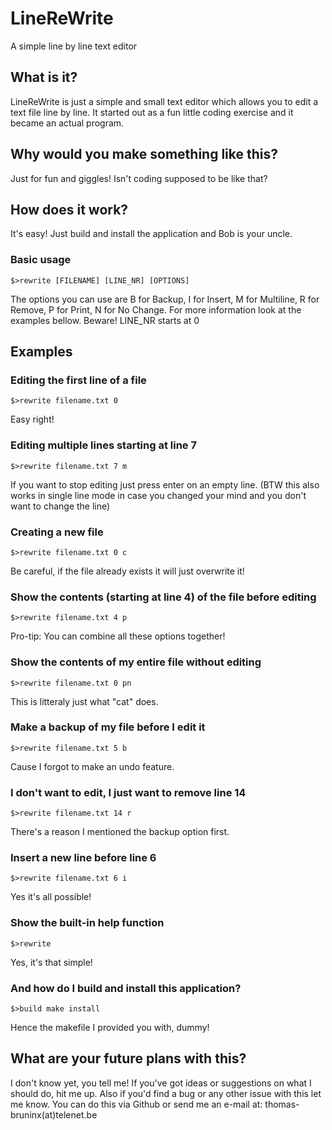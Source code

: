 # LineReWrite
A simple line by line text editor

## What is it?
LineReWrite is just a simple and small text editor which allows you to edit a text file line by line.
It started out as a fun little coding exercise and it became an actual program.

## Why would you make something like this?
Just for fun and giggles! Isn't coding supposed to be like that?

## How does it work?
It's easy! Just build and install the application and Bob is your uncle.

### Basic usage
```
$>rewrite [FILENAME] [LINE_NR] [OPTIONS]
```
The options you can use are B for Backup, I for Insert, M for Multiline, R for Remove, P for Print, N for No Change. For more information look at the examples bellow. Beware! LINE_NR starts at 0

## Examples
### Editing the first line of a file
```
$>rewrite filename.txt 0
```
Easy right!

### Editing multiple lines starting at line 7
```
$>rewrite filename.txt 7 m
```
If you want to stop editing just press enter on an empty line. (BTW this also works in single line mode in case you changed your mind and you don't want to change the line)

### Creating a new file
```
$>rewrite filename.txt 0 c
```
Be careful, if the file already exists it will just overwrite it!

### Show the contents (starting at line 4) of the file before editing
```
$>rewrite filename.txt 4 p
```
Pro-tip: You can combine all these options together!

### Show the contents of my entire file without editing
```
$>rewrite filename.txt 0 pn
```
This is litteraly just what "cat" does.

### Make a backup of my file before I edit it
```
$>rewrite filename.txt 5 b
```
Cause I forgot to make an undo feature.

### I don't want to edit, I just want to remove line 14
```
$>rewrite filename.txt 14 r
```
There's a reason I mentioned the backup option first.

### Insert a new line before line 6
```
$>rewrite filename.txt 6 i
```
Yes it's all possible!

### Show the built-in help function
```
$>rewrite
```
Yes, it's that simple!

### And how do I build and install this application?
```
$>build make install
```
Hence the makefile I provided you with, dummy!

## What are your future plans with this?
I don't know yet, you tell me! If you've got ideas or suggestions on what I should do, hit me up. Also if you'd find a bug or any other issue with this let me know. You can do this via Github or send me an e-mail at: thomas-bruninx(at)telenet.be
